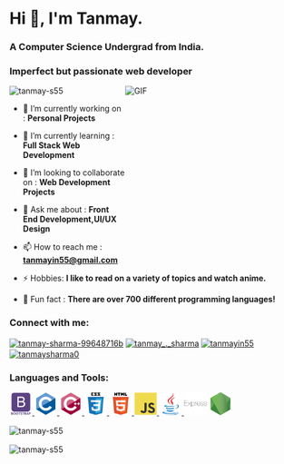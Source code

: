 <h1>Hi 👋, I'm Tanmay.</h1>
<h3>A Computer Science Undergrad from India.</h3>
<h3>Imperfect but passionate web developer</h3>
<img align="right" alt="GIF" src="https://media.giphy.com/media/u2pmTWUi0MXjyrMaVj/giphy.gif" width="300px" height="300px" />

<p align="left"> <img src="https://komarev.com/ghpvc/?username=tanmay-s55&label=Profile%20views&color=0e75b6&style=flat" alt="tanmay-s55" /> </p>

- 🔭 I’m currently working on : **Personal Projects**

- 🌱 I’m currently learning : **Full Stack Web Development**

- 👯 I’m looking to collaborate on : **Web Development Projects**

- 💬 Ask me about : **Front End Development,UI/UX Design**

- 📫 How to reach me : **tanmayin55@gmail.com**

- ⚡ Hobbies: **I like to read on a variety of topics and watch anime.**

- 💬 Fun fact : **There are over 700 different programming languages!**

<h3 align="left">Connect with me:</h3>
<p align="left">
<a href="https://www.linkedin.com/in/tanmay-sharma-99648716b/" target="blank"><img align="center" src="https://cdn.jsdelivr.net/npm/simple-icons@3.0.1/icons/linkedin.svg" alt="tanmay-sharma-99648716b" height="30" width="40" /></a>
<a href="https://instagram.com/tanmay_._sharma" target="blank"><img align="center" src="https://cdn.jsdelivr.net/npm/simple-icons@3.0.1/icons/instagram.svg" alt="tanmay_._sharma" height="30" width="40" /></a>
<a href="https://tanmayin55.medium.com/" target="blank"><img align="center" src="https://cdn.jsdelivr.net/npm/simple-icons@3.0.1/icons/medium.svg" alt="tanmayin55" height="30" width="40" /></a>  
<a href="https://twitter.com/tanmaysharma0" target="blank"><img align="center" src="https://cdn.jsdelivr.net/npm/simple-icons@v3/icons/twitter.svg" alt="tanmaysharma0" height="30" width="40" /></a>
</p>

<h3 align="left">Languages and Tools:</h3>
<p align="left"> <a href="https://getbootstrap.com" target="_blank"> <img src="https://raw.githubusercontent.com/devicons/devicon/master/icons/bootstrap/bootstrap-plain-wordmark.svg" alt="bootstrap" width="40" height="40"/> </a> <a href="https://www.cprogramming.com/" target="_blank"> <img src="https://raw.githubusercontent.com/devicons/devicon/master/icons/c/c-original.svg" alt="c" width="40" height="40"/> </a> <a href="https://www.w3schools.com/cpp/" target="_blank"> <img src="https://raw.githubusercontent.com/devicons/devicon/master/icons/cplusplus/cplusplus-original.svg" alt="cplusplus" width="40" height="40"/> </a> <a href="https://www.w3schools.com/css/" target="_blank"> <img src="https://raw.githubusercontent.com/devicons/devicon/master/icons/css3/css3-original-wordmark.svg" alt="css3" width="40" height="40"/> </a> <a href="https://www.w3.org/html/" target="_blank"> <img src="https://raw.githubusercontent.com/devicons/devicon/master/icons/html5/html5-original-wordmark.svg" alt="html5" width="40" height="40"/> </a> <a href="https://developer.mozilla.org/en-US/docs/Web/JavaScript" target="_blank"> <img src="https://raw.githubusercontent.com/devicons/devicon/master/icons/javascript/javascript-original.svg" alt="javascript" width="40" height="40"/> </a>  <a href="https://www.java.com" target="_blank"> <img src="https://raw.githubusercontent.com/devicons/devicon/master/icons/java/java-original.svg" alt="java" width="40" height="40"/> </a><a><img src="https://raw.githubusercontent.com/github/explore/80688e429a7d4ef2fca1e82350fe8e3517d3494d/topics/express/express.png" width="40" height="40"/></a>
 <a> <img src="https://raw.githubusercontent.com/github/explore/80688e429a7d4ef2fca1e82350fe8e3517d3494d/topics/nodejs/nodejs.png" width="40" height="40"/></a></p>

<p><img align="center" src="https://github-readme-stats.vercel.app/api/top-langs?username=tanmay-s55&show_icons=true&locale=en&layout=compact" alt="tanmay-s55" /></p>

<p><img align="center" src="https://github-readme-streak-stats.herokuapp.com/?user=tanmay-s55&" alt="tanmay-s55" /></p>
